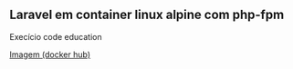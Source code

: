 
## Laravel em container linux alpine com php-fpm
Execício code education

[Imagem (docker hub)](https://hub.docker.com/repository/docker/josecjr/laravel-fpm)
